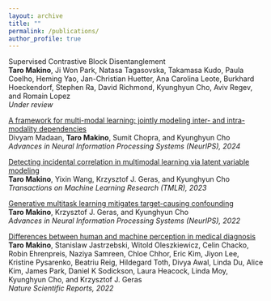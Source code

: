 ```yaml
---
layout: archive
title: ""
permalink: /publications/
author_profile: true
---
```


Supervised Contrastive Block Disentanglement  
**Taro Makino**, Ji Won Park, Natasa Tagasovska, Takamasa Kudo, Paula Coelho, Heming Yao, Jan-Christian Huetter, 
Ana Carolina Leote, Burkhard Hoeckendorf, Stephen Ra, David Richmond, Kyunghyun Cho, Aviv Regev, and Romain Lopez  
_Under review_

[A framework for multi-modal learning: jointly modeling inter- and intra-modality dependencies](https://arxiv.org/abs/2405.17613)  
Divyam Madaan, **Taro Makino**, Sumit Chopra, and Kyunghyun Cho  
_Advances in Neural Information Processing Systems (NeurIPS), 2024_

[Detecting incidental correlation in multimodal learning via latent variable modeling](https://openreview.net/forum?id=QoRo9QmOAr)  
**Taro Makino**, Yixin Wang, Krzysztof J. Geras, and Kyunghyun Cho  
_Transactions on Machine Learning Research (TMLR), 2023_

[Generative multitask learning mitigates target-causing confounding](https://arxiv.org/abs/2202.04136)  
**Taro Makino**, Krzysztof J. Geras, and Kyunghyun Cho  
_Advances in Neural Information Processing Systems (NeurIPS), 2022_

[Differences between human and machine perception in medical diagnosis](https://www.nature.com/articles/s41598-022-10526-z)  
**Taro Makino**, Stanislaw Jastrzebski, Witold Oleszkiewicz, Celin Chacko, Robin Ehrenpreis, Naziya Samreen, Chloe Chhor, 
Eric Kim, Jiyon Lee, Kristine Pysarenko, Beatriu Reig, Hildegard Toth, Divya Awal, Linda Du, Alice Kim, James Park, 
Daniel K Sodickson, Laura Heacock, Linda Moy, Kyunghyun Cho, and Krzysztof J. Geras  
_Nature Scientific Reports, 2022_